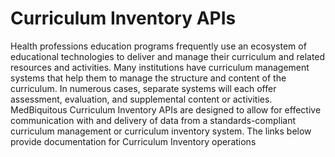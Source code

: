 Curriculum Inventory APIs
=========================
Health professions education programs frequently use an ecosystem of educational technologies to deliver and manage their curriculum and related resources and activities. Many institutions have curriculum management systems that help them to manage the structure and content of the curriculum. In numerous cases, separate systems will each offer assessment, evaluation, and supplemental content or activities. 
MedBiquitous Curriculum Inventory APIs are designed to allow for effective communication with and delivery of data from a standards-compliant curriculum management or curriculum inventory system. The links below provide documentation for Curriculum Inventory operations

